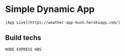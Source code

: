 # Simple Dynamic App
    [App Live](https://weather-app-kush.herokuapp.com/)
## Build techs
    NODE EXPRESS HBS

